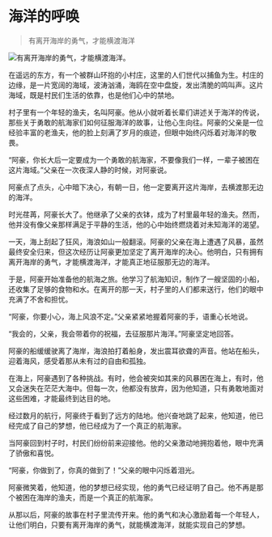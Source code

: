 # 海洋的呼唤

> 有离开海岸的勇气，才能横渡海洋

![有离开海岸的勇气，才能横渡海洋。](/images/5479292c1b0d4b099e4ddbdaab5eedeb.jpg)


在遥远的东方，有一个被群山环抱的小村庄，这里的人们世代以捕鱼为生。村庄的边缘，是一片宽阔的海域，波涛汹涌，海鸥在空中盘旋，发出清脆的鸣叫声。这片海域，既是村民们生活的依靠，也是他们心中的禁地。

村子里有一个年轻的渔夫，名叫阿豪。他从小就听着长辈们讲述关于海洋的传说，那些关于勇敢的航海家们如何征服海洋的故事，让他心生向往。阿豪的父亲是一位经验丰富的老渔夫，他的脸上刻满了岁月的痕迹，但眼中始终闪烁着对海洋的敬畏。

“阿豪，你长大后一定要成为一个勇敢的航海家，不要像我们一样，一辈子被困在这片海域。”父亲在一次夜深人静的时候，对阿豪说。

阿豪点了点头，心中暗下决心，有朝一日，他一定要离开这片海岸，去横渡那无边的海洋。

时光荏苒，阿豪长大了。他继承了父亲的衣钵，成为了村里最年轻的渔夫。然而，他并没有像父亲那样满足于平静的生活，他的心中始终燃烧着对未知海洋的渴望。

一天，海上刮起了狂风，海浪如山一般翻滚。阿豪的父亲在海上遭遇了风暴，虽然最终安全归来，但这次经历让阿豪更加坚定了离开海岸的决心。他明白，只有拥有离开海岸的勇气，才能横渡海洋，才能真正地征服那无边的海洋。

于是，阿豪开始准备他的航海之旅。他学习了航海知识，制作了一艘坚固的小船，还收集了足够的食物和水。在离开的那一天，村子里的人们都来送行，他们的眼中充满了不舍和担忧。

“阿豪，你要小心，海上风浪不定。”父亲紧紧地握着阿豪的手，语重心长地说。

“我会的，父亲，我会带着你的祝福，去征服那片海洋。”阿豪坚定地回答。

阿豪的船缓缓驶离了海岸，海浪拍打着船身，发出震耳欲聋的声音。他站在船头，迎着海风，感受着那从未有过的自由和孤独。

在海上，阿豪遇到了各种挑战。有时，他会被突如其来的风暴困在海上，有时，他又会迷失在茫茫大海中。但每一次，他都没有放弃，因为他知道，只有勇敢地面对这些困难，才能最终到达目的地。

经过数月的航行，阿豪终于看到了远方的陆地。他兴奋地跳了起来，他知道，他已经完成了自己的梦想，他已经成为了一个真正的航海家。

当阿豪回到村子时，村民们纷纷前来迎接他。他的父亲激动地拥抱着他，眼中充满了骄傲和喜悦。

“阿豪，你做到了，你真的做到了！”父亲的眼中闪烁着泪光。

阿豪微笑着，他知道，他的梦想已经实现，他的勇气已经证明了自己。他不再是那个被困在海岸的渔夫，而是一个真正的航海家。

从那以后，阿豪的故事在村子里流传开来。他的勇气和决心激励着每一个年轻人，让他们明白，只要有离开海岸的勇气，就能横渡海洋，就能实现自己的梦想。